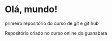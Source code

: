 # Olá, mundo!
 primeiro repositório do curso de git e git hub

Repositório criado no curso online do guanabara